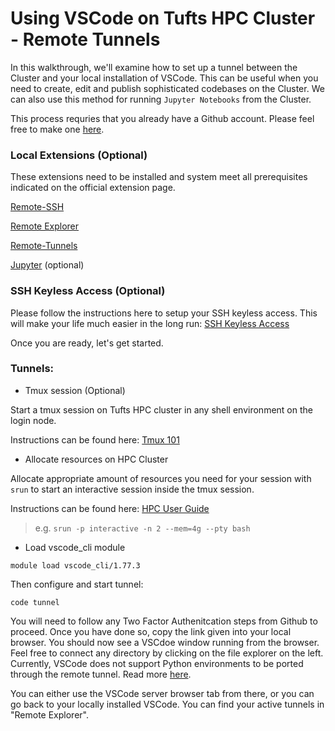 # Using VSCode on Tufts HPC Cluster - Remote Tunnels
In this walkthrough, we'll examine how to set up a tunnel between the Cluster and your local installation of VSCode. This can be useful when you need to create, edit and publish sophisticated codebases on the Cluster. We can also use this method for running `Jupyter Notebooks` from the Cluster.  

This process requries that you already have a Github account. Please feel free to make one [here](https://github.com/).

### Local Extensions (Optional)
These extensions need to be installed and system meet all prerequisites indicated on the official extension page.

[Remote-SSH](https://marketplace.visualstudio.com/items?itemName=ms-vscode-remote.remote-ssh)

[Remote Explorer](https://marketplace.visualstudio.com/items?itemName=ms-vscode.remote-explorer)

[Remote-Tunnels](https://marketplace.visualstudio.com/items?itemName=ms-vscode.remote-server)

[Jupyter](https://marketplace.visualstudio.com/items?itemName=ms-toolsai.jupyter) (optional)

### SSH Keyless Access (Optional)
Please follow the instructions here to setup your SSH keyless access. This will make your life much easier in the long run: [SSH Keyless Access](https://www.tecmint.com/ssh-passwordless-login-using-ssh-keygen-in-5-easy-steps/)

Once you are ready, let's get started.

### Tunnels:

- Tmux session (Optional)

Start a tmux session on Tufts HPC cluster in any shell environment on the login node. 

Instructions can be found here: [Tmux 101](https://tufts.box.com/s/zweotnda0or4x10lffjgm21kb2cxbcm2)

- Allocate resources on HPC Cluster

Allocate appropriate amount of resources you need for your session with `srun` to start an interactive session inside the tmux session.

Instructions can be found here: [HPC User Guide](https://tufts.box.com/v/Pax-User-Guide)

> e.g. `srun -p interactive -n 2 --mem=4g --pty bash`

- Load vscode_cli module

`module load vscode_cli/1.77.3`

Then configure and start tunnel:

`code tunnel`

You will need to follow any Two Factor Authenitcation steps from Github to proceed. Once you have done so, copy the link given into your local browser. You should now see a VSCdoe window running from the browser. Feel free to connect any directory by clicking on the file explorer on the left. Currently, VSCode does not support Python environments to be ported through the remote tunnel. Read more [here](https://github.com/microsoft/vscode-python/issues/21557).

You can either use the VSCode server browser tab from there, or you can go back to your locally installed VSCode. You can find your active tunnels in "Remote Explorer".

